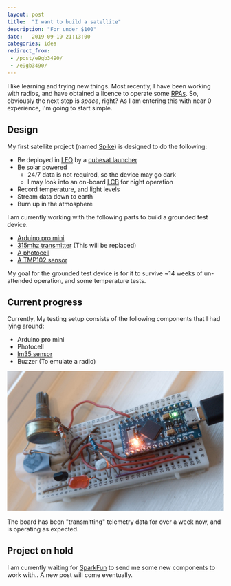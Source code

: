 ```yaml
---
layout: post
title:  "I want to build a satellite"
description: "For under $100"
date:   2019-09-19 21:13:00
categories: idea
redirect_from: 
 - /post/e9gb3490/
 - /e9gb3490/
---
```


I like learning and trying new things. Most recently, I have been working with radios, and have obtained a licence to operate some [RPAs](https://en.wikipedia.org/wiki/Unmanned_aerial_vehicle). So, obviously the next step is *space*, right? As I am entering this with near 0 experience, I'm going to start simple. 

## Design
My first satellite project (named [Spike](https://github.com/Ewpratten/Spike)) is designed to do the following:
 - Be deployed in [LEO](https://en.wikipedia.org/wiki/Low_Earth_orbit) by a [cubesat launcher](https://en.wikipedia.org/wiki/CubeSat#Launch_and_deployment)
 - Be solar powered
   - 24/7 data is not required, so the device may go dark
   - I may look into an on-board [LCB](https://en.wikipedia.org/wiki/Solid-state_battery) for night operation
 - Record temperature, and light levels
 - Stream data down to earth 
 - Burn up in the atmosphere 

I am currently working with the following parts to build a grounded test device. 
 - [Arduino pro mini](https://www.ebay.com/itm/New-Pro-Micro-ATmega32U4-5V-16MHz-Replace-ATmega328-Arduino-Pro-Mini-/221891843710)
 - [315mhz transmitter](https://www.sparkfun.com/products/10535) (This will be replaced)
 - [A photocell](https://www.sparkfun.com/products/9088)
 - [A TMP102 sensor](https://www.sparkfun.com/products/13314)

My goal for the grounded test device is for it to survive ~14 weeks of un-attended operation, and some temperature tests.

## Current progress
Currently, My testing setup consists of the following components that I had lying around:
 - Arduino pro mini
 - Photocell
 - [lm35 sensor](http://www.ti.com/product/LM35)
 - Buzzer (To emulate a radio)

![Current Test Board](/assets/images/satv1.jpg)

The board has been "transmitting" telemetry data for over a week now, and is operating as expected.

## Project on hold
I am currently waiting for [SparkFun](https://www.sparkfun.com/) to send me some new components to work with.. A new post will come eventually.
